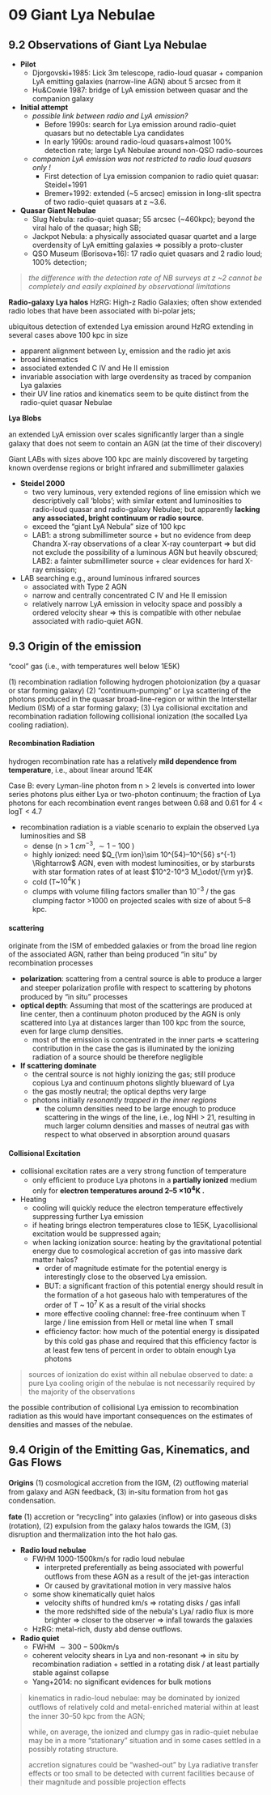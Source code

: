 # 09 Giant Lya Nebulae
## 9.2 Observations of Giant Lya Nebulae
- **Pilot**
	- Djorgovski+1985: Lick 3m telescope, radio-loud quasar + companion LyA emitting galaxies (narrow-line AGN) about 5 arcsec from it
	- Hu&Cowie 1987: bridge of LyA emission between quasar and the companion galaxy
- **Initial attempt**
	- *possible link between radio and LyA emission?*
		- Before 1990s: search for Lya emission around radio-quiet quasars but no detectable Lya candidates 
		- In early 1990s: around radio-loud quasars+almost 100% detection rate; large LyA Nebulae around non-QSO radio-sources
	-  *companion LyA emission was not restricted to radio loud quasars only !*
		- First detection of Lya emission companion to radio quiet quasar: Steidel+1991
		- Bremer+1992: extended (~5 arcsec) emission in long-slit spectra of two radio-quiet quasars at z ~3.6.
- **Quasar Giant Nebulae**
	- Slug Nebula: radio-quiet quasar; 55 arcsec (~460kpc);  beyond the viral halo of the quasar; high SB; 
	- Jackpot Nebula: a physically associated quasar quartet and a large overdensity of LyA emitting galaxies $\Rightarrow$ possibly a proto-cluster
	- QSO Museum (Borisova+16): 17 radio quiet quasars and 2 radio loud; 100% detection; 

>*the difference with the detection rate of NB surveys at z ~2 cannot be completely and easily explained by observational limitations*

**Radio-galaxy Lya halos**
HzRG: High-z Radio Galaxies; often show extended radio lobes that have been associated with bi-polar jets;

ubiquitous detection of extended Lya emission around HzRG extending in several cases above 100 kpc in size
- apparent alignment between Ly˛ emission and the radio jet axis
- broad kinematics
- associated extended C IV and He II emission
-  invariable association with large overdensity as traced by companion Lya galaxies
- their UV line ratios and kinematics seem to be quite distinct from the radio-quiet quasar Nebulae

**Lya Blobs**

an extended LyA emission over scales signiﬁcantly larger than a single galaxy that does not seem to contain an AGN (at the time of their discovery)

Giant LABs with sizes above 100 kpc are mainly discovered by targeting known overdense regions or bright infrared and submillimeter galaxies

- **Steidel 2000**
	- two very luminous, very extended regions of line emission which we descriptively call ‘blobs’; with similar extent and luminosities to radio-loud quasar and radio-galaxy Nebulae; but apparently **lacking any associated, bright continuum or radio source**.
	- exceed the “giant LyA Nebula” size of 100 kpc
	- LAB1: a strong submillimeter source + but no evidence from deep Chandra X-ray observations of a clear X-ray counterpart $\Rightarrow$ but did not exclude the possibility of a luminous AGN but heavily obscured;  LAB2: a fainter submillimeter source + clear evidences for hard X-ray emission;
- LAB searching e.g., around luminous infrared sources
	- associated with Type 2 AGN
	- narrow and centrally concentrated C IV and He II emission
	- relatively narrow LyA emission in velocity space and possibly a ordered velocity shear $\Rightarrow$ this is compatible with other nebulae associated with radio-quiet AGN.

## 9.3 Origin of the emission
“cool” gas (i.e., with temperatures well below 1E5K)

(1) recombination radiation following hydrogen photoionization (by a quasar or star forming galaxy) 
(2) “continuum-pumping” or Lya scattering of the photons produced in the quasar broad-line-region or within the Interstellar Medium (ISM) of a star forming galaxy;
(3) Lya collisional excitation and recombination radiation following collisional ionization (the socalled Lya cooling radiation).

#### **Recombination Radiation**
hydrogen recombination rate has a relatively **mild dependence from temperature**, i.e., about linear around 1E4K

Case B: every Lyman-line photon from n > 2 levels is converted into lower series photons plus either Lya or two-photon continuum; the fraction of Lya photons for each recombination event ranges between 0.68 and 0.61 for 4 < logT < 4.7

- recombination radiation is a viable scenario to explain the observed Lya luminosities and SB 
	- dense (n > 1 $cm^{-3}, \sim 1-100$ )
	- highly ionized: need $Q_{\rm ion}\sim 10^{54}–10^{56} s^{-1} \Rightarrow$ AGN, even with modest luminosities, or by starbursts with star formation rates of at least $10^2-10^3 M_\odot/{\rm yr}$.
	- cold (T~$10^4$K ) 
	- clumps with volume ﬁlling factors smaller than $10^{-3}$ / the gas clumping factor >1000 on projected scales with size of about 5–8 kpc.

#### **scattering**
originate from the ISM of embedded galaxies or from the broad line region of the associated AGN, rather than being produced “in situ” by recombination processes

- **polarization**: scattering from a central source is able to produce a larger and steeper polarization proﬁle with respect to scattering by photons produced by “in situ” processes
- **optical depth**: Assuming that most of the scatterings are produced at line center, then a continuum photon produced by the AGN is only scattered into Lya at distances larger than 100 kpc from the source, even for large clump densities.
	- most of the emission is concentrated in the inner parts $\Rightarrow$ scattering contribution in the case the gas is illuminated by the ionizing radiation of a source should be therefore negligible
- **If scattering dominate**
	- the central source is not highly ionizing the gas; still produce copious  Lya and continuum photons slightly blueward of Lya
	- the gas mostly neutral; the optical depths very large
	- photons initially *resonantly trapped in the inner regions*
		- the column densities need to be large enough to produce scattering in the wings of the line, i.e., log NHI > 21, resulting in much larger column densities and masses of neutral gas with respect to what observed in absorption around quasars

#### **Collisional Excitation**
- collisional excitation rates are a very strong function of temperature
	- only efﬁcient to produce Lya photons in a **partially ionized** medium only for **electron temperatures around 2–5 $\times 10^4$K .**
- Heating
	- cooling will quickly reduce the electron temperature effectively suppressing further Lya emission
	- if heating brings electron temperatures close to 1E5K, Lyacollisional excitation would be suppressed again;
	- when lacking ionization source: heating by the gravitational potential energy due to cosmological accretion of gas into massive dark matter halos?
		- order of magnitude estimate for the potential energy is interestingly close to the observed Lya emission.
		- BUT: a signiﬁcant fraction of this potential energy should result in the formation of a hot gaseous halo with temperatures of the order of T ~ $10^7$ K as a result of the virial shocks
		- more effective cooling channel: free-free continuum when T large / line emission from HeII or metal line when T small
		- efﬁciency factor: how much of the potential energy is dissipated by this cold gas phase and required that this efﬁciency factor is at least few tens of percent in order to obtain enough Lya photons

>sources of ionization do exist within all nebulae observed to date: a pure Lya cooling origin of the nebulae is not necessarily required by the majority of the observations

the possible contribution of collisional Lya emission to recombination radiation as this would have important consequences on the estimates of densities and masses of the nebulae.

## 9.4 Origin of the Emitting Gas, Kinematics, and Gas Flows

**Origins**
(1) cosmological accretion from the IGM, 
(2) outﬂowing material from galaxy and AGN feedback, 
(3) in-situ formation from hot gas condensation.

**fate**
(1) accretion or “recycling” into galaxies (inﬂow) or into gaseous disks (rotation), 
(2) expulsion from the galaxy halos towards the IGM, 
(3) disruption and thermalization into the hot halo gas.

- **Radio loud nebulae**
	- FWHM 1000-1500km/s for radio loud nebulae
		- interpreted preferentially as being associated with powerful outﬂows from these AGN as a result of the jet-gas interaction
		- Or caused by gravitational motion in very massive halos
	- some show kinematically quiet halos
		- velocity shifts of hundred km/s $\Rightarrow$ rotating disks / gas infall
		- the more redshifted side of the nebula's Lya/ radio flux is more brighter $\Rightarrow$ closer to the observer $\Rightarrow$ infall towards the galaxies
	- HzRG: metal-rich, dusty abd dense outﬂows.
- **Radio quiet**
	- FWHM $\sim 300-500$km/s
	- coherent velocity shears in Lya and non-resonant $\Rightarrow$ in situ by recombination radiation + settled in a rotating disk / at least partially stable against collapse
	- Yang+2014: no signiﬁcant evidences for bulk motions

>kinematics in radio-loud nebulae: may be dominated by ionized outﬂows of relatively cold and metal-enriched material within at least the inner 30–50 kpc from the AGN; 
>
>while, on average, the ionized and clumpy gas in radio-quiet nebulae may be in a more “stationary” situation and in some cases settled in a possibly rotating structure. 
>
>accretion signatures could be “washed-out” by Lya radiative transfer effects or too small to be detected with current facilities because of their magnitude and possible projection effects






